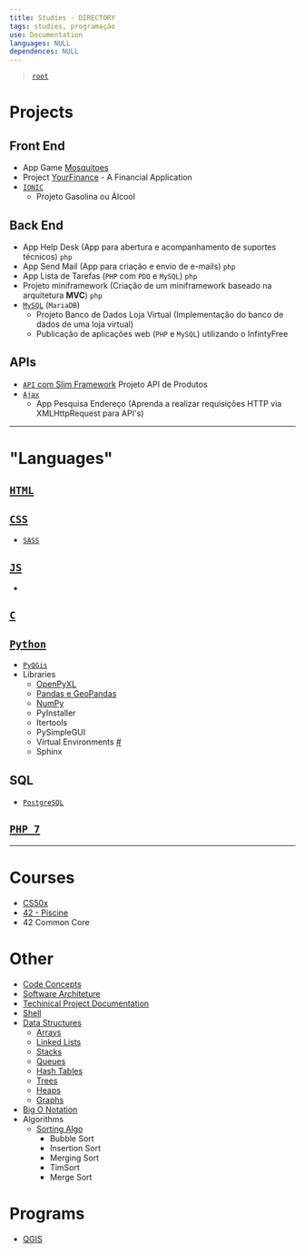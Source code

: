 ```yaml
---
title: Studies - DIRECTORY
tags: studies, programação
use: Documentation
languages: NULL
dependences: NULL
---
```


> [`root`](./README.md)

# Projects

## Front End

- App Game [Mosquitoes](https://github.com/see7e/Mosquitoes-WebGame)
- Project [YourFinance](https://github.com/see7e/YourFinance) - A Financial Application
- [`IONIC`](./Languages/IONIC/README.md)
    - Projeto Gasolina ou Álcool

## Back End

- App Help Desk (App para abertura e acompanhamento de suportes técnicos) `php`
- App Send Mail (App para criação e envio de e-mails) `php`
- App Lista de Tarefas (`PHP` com `PDO` e `MySQL`) `php`
- Projeto miniframework (Criação de um miniframework baseado na arquitetura **MVC**) `php`
- [`MySQL`](./Languages/SQL/MySQL/README.md) (`MariaDB`)
    - Projeto Banco de Dados Loja Virtual (Implementação do banco de dados de uma loja virtual)
    - Publicação de aplicações web (`PHP` e `MySQL`) utilizando o InfintyFree


## APIs

- [`API` com Slim Framework](./API/README.md) Projeto API de Produtos
- [`Ajax`](./Languages/Ajax/README.md)
    - App Pesquisa Endereço (Aprenda a realizar requisições HTTP via XMLHttpRequest para API's)

---

# "Languages" 

## [`HTML`](./Languages/HTML/README.md)

## [`CSS`](./Languages/CSS/README.md)

- [`SASS`](./Languages/README.md)

## [`JS`](./Languages/JS/README.md)  

-
## [`C`](./Languages/C/README.md)

## [`Python`](./Languages/PYTHON/README.md)

- [`PyQGis`](./Languages/PYTHON/PYQGIS/README.md)
- Libraries
    - [OpenPyXL](openpyxl.md)
    - [Pandas e GeoPandas](geo-pandas.md)
    - [NumPy](numpy.md)
    - PyInstaller
    - Itertools
    - PySimpleGUI
    - Virtual Environments [#](https://docs.python.org/3/tutorial/venv.html)
    - Sphinx

## SQL

- [`PostgreSQL`](./Languages/SQL/PSQL/README.md)

## [`PHP 7`](./Languages/PHP/README.md)

---

# Courses

- [CS50x](./cs50x/README.md)
- [42 - Piscine](./Courses/42/42_Walkthrugh/README.md)
- 42 Common Core

# Other

- [Code Concepts](./Docs/code_concepts.md)
- [Software Architeture](./Docs/software_architecture.md)
- [Techinical Project Documentation](./Docs/project_documentation.md)
- [Shell](./Docs/shell.md)
- [Data Structures](./Docs/data_structure.md)
    -   [Arrays](./Docs/ds_array.md)
    -   [Linked Lists](./Docs/ds_linked_list.md)
    -   [Stacks](./Docs/ds_stack.md)
    -   [Queues](./Docs/ds_queue.md)
    -   [Hash Tables](./Docs/ds_hash_table.md)
    -   [Trees](./Docs/ds_tree.md)
    -   [Heaps](./Docs/ds_heap.md)
    -   [Graphs](./Docs/ds_graph.md)
- [Big O Notation](./Docs/big_o_notation.md)
- Algorithms
  - [Sorting Algo](./Docs/sorting_algo.md)
    - Bubble Sort
    - Insertion Sort
    - Merging Sort
    - TimSort
    - Merge Sort

# Programs

- [QGIS](./Programs/QGIS/README.md) 
